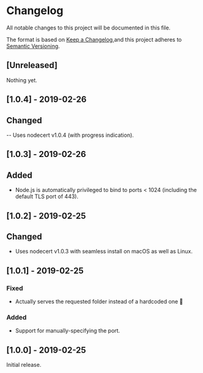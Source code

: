 # Changelog

All notable changes to this project will be documented in this file.

The format is based on [Keep a Changelog](https://keepachangelog.com/en/1.0.0/),and this project adheres to [Semantic Versioning](https://semver.org/spec/v2.0.0.html).

## [Unreleased]

Nothing yet.

## [1.0.4] - 2019-02-26

## Changed

 -- Uses nodecert v1.0.4 (with progress indication).

## [1.0.3] - 2019-02-26

## Added

  - Node.js is automatically privileged to bind to ports < 1024 (including the default TLS port of 443).

## [1.0.2] - 2019-02-25

## Changed

  - Uses nodecert v1.0.3 with seamless install on macOS as well as Linux.

## [1.0.1] - 2019-02-25

### Fixed

  - Actually serves the requested folder instead of a hardcoded one 🤦

### Added

  - Support for manually-specifying the port.

## [1.0.0] - 2019-02-25

Initial release.
